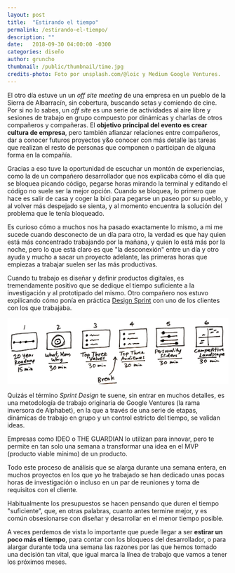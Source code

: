 ```yaml
---
layout: post
title:  "Estirando el tiempo"
permalink: /estirando-el-tiempo/
description: ""
date:   2018-09-30 04:00:00 -0300
categories: diseño
author: gruncho
thumbnail: /public/thumbnail/time.jpg
credits-photo: Foto por unsplash.com/@loic y Medium Google Ventures.
---
```

El otro día estuve un un *off site meeting* de una empresa en un pueblo de la Sierra de Albarracín, sin cobertura, buscando setas y comiendo de cine. Por si no lo sabes, un *off site* es una serie de actividades al aire libre y sesiones de trabajo en grupo compuesto por dinámicas y charlas de otros compañeros y compañeras. El **objetivo principal del evento es crear cultura de empresa**, pero también afianzar relaciones entre compañeros, dar a conocer futuros proyectos y&o conocer con más detalle las tareas que realizan el resto de personas que componen o participan de alguna forma en la compañía.

Gracias a eso tuve la oportunidad de escuchar un montón de experiencias, como la de un compañero desarrollador que nos explicaba cómo el día que se bloquea picando código, pegarse horas mirando la terminal y editando el código no suele ser la mejor opción. Cuando se bloquea, lo primero que hace es salir de casa y coger la bici para pegarse un paseo por su pueblo, y al volver más despejado se sienta, y al momento encuentra la solución del problema que le tenía bloqueado.

Es curioso cómo a muchos nos ha pasado exactamente lo mismo, a mi me sucede cuando desconecto de un día para otro, la verdad es que hay quien está más concentrado trabajando por la mañana, y quien lo está más por la noche, pero lo que está claro es que  "la desconexión" entre un día y otro ayuda y mucho a sacar un proyecto adelante, las primeras horas que empiezas a trabajar suelen ser las más productivas.

Cuando tu trabajo es diseñar y definir productos digitales, es tremendamente positivo que se dedique el tiempo suficiente a la investigación y al prototipado del mismo. Otro compañero nos estuvo expilicando cómo ponía en práctica [Design Sprint](http://www.gv.com/sprint/) con uno de los clientes con los que trabajaba.

![Sprint Design GV Medium blog](/public/img/2018/what.png)

Quizás el término *Sprint Design* te suene, sin entrar en muchos detalles, es una metodología de trabajo originaria de Google Ventures (la rama inversora de Alphabet), en la que a través de una serie de etapas, dinámicas de trabajo en grupo y un control estricto del tiempo, se validan ideas. 

Empresas como IDEO o THE GUARDIAN lo utilizan para innovar, pero te permite en tan solo una semana a transformar una idea en el MVP (producto viable mínimo) de un producto.

Todo este proceso de análisis que se alarga durante una semana entera, en muchos proyectos en los que yo he trabajado se han dedicado unas pocas horas de investigación o incluso en un par de reuniones y toma de requisitos con el cliente.

Habitualmente los presupuestos se hacen pensando que duren el tiempo "suficiente", que, en otras palabras, cuanto antes termine mejor, y es común obsesionarse con diseñar y desarrollar en el menor tiempo posible. 

A veces perdemos de vista lo importante que puede llegar a ser **estirar un poco más el tiempo**, para contar con los bloqueos del desarrollador, o para alargar durante toda una semana las razones por las que hemos tomado una decisión tan vital, que igual marca la línea de trabajo que vamos a tener los próximos meses.
